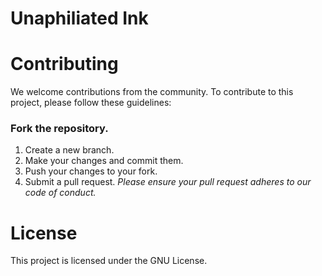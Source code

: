 # Unaphiliated Ink

# Contributing

We welcome contributions from the community. To contribute to this project, please follow these guidelines:

### Fork the repository.
1. Create a new branch.
2. Make your changes and commit them.
3. Push your changes to your fork.
4. Submit a pull request.
_Please ensure your pull request adheres to our code of conduct._

# License
This project is licensed under the GNU License.
